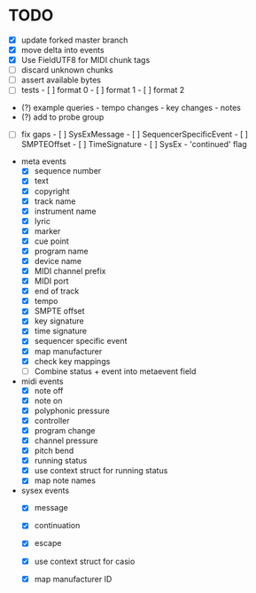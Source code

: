 # TODO

- [x] update forked master branch
- [x] move delta into events
- [x] Use FieldUTF8 for MIDI chunk tags
- [ ] discard unknown chunks
- [ ] assert available bytes
- [ ] tests
      - [ ] format 0
      - [ ] format 1
      - [ ] format 2
- (?) example queries
      - tempo changes
      - key changes
      - notes
- (?) add to probe group

- [ ] fix gaps
      - [ ] SysExMessage
      - [ ] SequencerSpecificEvent
      - [ ] SMPTEOffset
      - [ ] TimeSignature
      - [ ] SysEx - 'continued' flag

- meta events
    - [x] sequence number
    - [x] text
    - [x] copyright
    - [x] track name 
    - [x] instrument name
    - [x] lyric
    - [x] marker
    - [x] cue point
    - [x] program name
    - [x] device name
    - [x] MIDI channel prefix
    - [x] MIDI port
    - [x] end of track
    - [x] tempo
    - [x] SMPTE offset
    - [x] key signature
    - [x] time signature
    - [x] sequencer specific event
    - [x] map manufacturer
    - [x] check key mappings
    - [ ] Combine status + event into metaevent field

- midi events
    - [x] note off
    - [x] note on
    - [x] polyphonic pressure
    - [x] controller
    - [x] program change
    - [x] channel pressure
    - [x] pitch bend
    - [x] running status
    - [x] use context struct for running status
    - [x] map note names

- sysex events
    - [x] message
    - [x] continuation
    - [x] escape
    - [x] use context struct for casio
    - [x] map manufacturer ID


